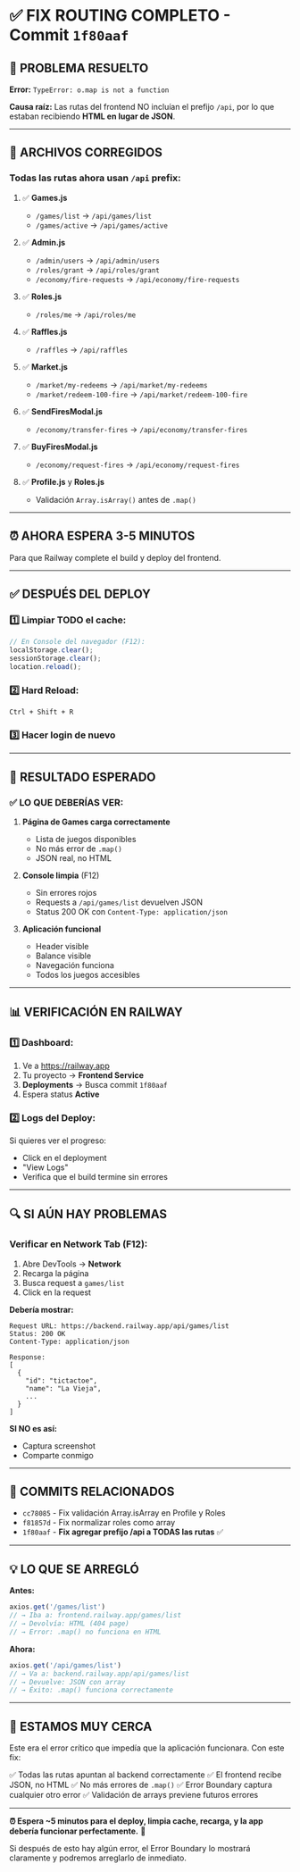 # ✅ FIX ROUTING COMPLETO - Commit `1f80aaf`

## 🎯 PROBLEMA RESUELTO

**Error:** `TypeError: o.map is not a function`

**Causa raíz:** Las rutas del frontend NO incluían el prefijo `/api`, por lo que estaban recibiendo **HTML en lugar de JSON**.

---

## 🔧 ARCHIVOS CORREGIDOS

### **Todas las rutas ahora usan `/api` prefix:**

1. ✅ **Games.js**
   - `/games/list` → `/api/games/list`
   - `/games/active` → `/api/games/active`

2. ✅ **Admin.js**
   - `/admin/users` → `/api/admin/users`
   - `/roles/grant` → `/api/roles/grant`
   - `/economy/fire-requests` → `/api/economy/fire-requests`

3. ✅ **Roles.js**
   - `/roles/me` → `/api/roles/me`

4. ✅ **Raffles.js**
   - `/raffles` → `/api/raffles`

5. ✅ **Market.js**
   - `/market/my-redeems` → `/api/market/my-redeems`
   - `/market/redeem-100-fire` → `/api/market/redeem-100-fire`

6. ✅ **SendFiresModal.js**
   - `/economy/transfer-fires` → `/api/economy/transfer-fires`

7. ✅ **BuyFiresModal.js**
   - `/economy/request-fires` → `/api/economy/request-fires`

8. ✅ **Profile.js** y **Roles.js**
   - Validación `Array.isArray()` antes de `.map()`

---

## ⏰ AHORA ESPERA 3-5 MINUTOS

Para que Railway complete el build y deploy del frontend.

---

## ✅ DESPUÉS DEL DEPLOY

### **1️⃣ Limpiar TODO el cache:**

```javascript
// En Console del navegador (F12):
localStorage.clear();
sessionStorage.clear();
location.reload();
```

### **2️⃣ Hard Reload:**
```
Ctrl + Shift + R
```

### **3️⃣ Hacer login de nuevo**

---

## 🎯 RESULTADO ESPERADO

### **✅ LO QUE DEBERÍAS VER:**

1. **Página de Games carga correctamente**
   - Lista de juegos disponibles
   - No más error de `.map()`
   - JSON real, no HTML

2. **Console limpia** (F12)
   - Sin errores rojos
   - Requests a `/api/games/list` devuelven JSON
   - Status 200 OK con `Content-Type: application/json`

3. **Aplicación funcional**
   - Header visible
   - Balance visible
   - Navegación funciona
   - Todos los juegos accesibles

---

## 📊 VERIFICACIÓN EN RAILWAY

### **1️⃣ Dashboard:**
1. Ve a https://railway.app
2. Tu proyecto → **Frontend Service**
3. **Deployments** → Busca commit `1f80aaf`
4. Espera status **Active**

### **2️⃣ Logs del Deploy:**
Si quieres ver el progreso:
- Click en el deployment
- "View Logs"
- Verifica que el build termine sin errores

---

## 🔍 SI AÚN HAY PROBLEMAS

### **Verificar en Network Tab (F12):**

1. Abre DevTools → **Network**
2. Recarga la página
3. Busca request a `games/list`
4. Click en la request

**Debería mostrar:**
```
Request URL: https://backend.railway.app/api/games/list
Status: 200 OK
Content-Type: application/json

Response:
[
  {
    "id": "tictactoe",
    "name": "La Vieja",
    ...
  }
]
```

**SI NO es así:**
- Captura screenshot
- Comparte conmigo

---

## 📝 COMMITS RELACIONADOS

- `cc78085` - Fix validación Array.isArray en Profile y Roles
- `f81857d` - Fix normalizar roles como array
- `1f80aaf` - **Fix agregar prefijo /api a TODAS las rutas** ✅

---

## 💡 LO QUE SE ARREGLÓ

**Antes:**
```javascript
axios.get('/games/list')
// → Iba a: frontend.railway.app/games/list
// → Devolvía: HTML (404 page)
// → Error: .map() no funciona en HTML
```

**Ahora:**
```javascript
axios.get('/api/games/list')
// → Va a: backend.railway.app/api/games/list
// → Devuelve: JSON con array
// → Éxito: .map() funciona correctamente
```

---

## 🎉 ESTAMOS MUY CERCA

Este era el error crítico que impedía que la aplicación funcionara. Con este fix:

✅ Todas las rutas apuntan al backend correctamente
✅ El frontend recibe JSON, no HTML
✅ No más errores de `.map()`
✅ Error Boundary captura cualquier otro error
✅ Validación de arrays previene futuros errores

---

**⏰ Espera ~5 minutos para el deploy, limpia cache, recarga, y la app debería funcionar perfectamente.** 🚀

Si después de esto hay algún error, el Error Boundary lo mostrará claramente y podremos arreglarlo de inmediato.
